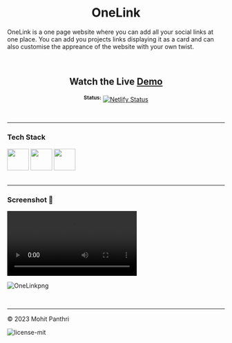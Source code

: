 <div align="center"> 
  <h1>OneLink</h1>
</div>
  
OneLink is a one page website where you can add all your social links at one place. You can add you projects links displaying it as a card and can also customise the appreance of the website with your own twist.

<br>

<div align="center"> 

## Watch the Live [Demo](https://mohitpanthri-onelink.netlify.app)  
<sup>**Status:**</sup>  [![Netlify Status](https://api.netlify.com/api/v1/badges/7395b38c-8389-4457-841e-c2dc2c6fd1c0/deploy-status)](https://app.netlify.com/sites/mohitpanthri-onelink/deploys)
</div> 

<br>
<hr>

### Tech Stack
<div align="left">
<img height="50" width="50" src="https://github.com/mohitpanthri/OneLink/assets/99413629/0757de27-6c66-4671-aa16-fd8dc7df9be9">
<img height="50" width="50" src="https://github.com/mohitpanthri/OneLink/assets/99413629/5787be13-4722-48b2-bf0f-2cad90079aaa">
<img height="50" width="50" src="https://github.com/mohitpanthri/OneLink/assets/99413629/81e747c6-582c-493b-89e4-e4b3e5b27d33">
  
</div>

<br>
<hr>

### Screenshot 📸

<video src="https://github.com/mohitpanthri/OneLink/assets/99413629/ae6535a2-d1c3-4568-8c37-9ffa156a7327" controls="controls" style="max-width: 730px;">
</video>

![OneLinkpng](https://github.com/mohitpanthri/OneLink/assets/99413629/1146b9bd-a999-413b-87d3-10f09c48c584)


<br>
<hr>

© 2023 Mohit Panthri

![license-mit](https://github.com/mohitpanthri/OneLink/assets/99413629/c718af47-08db-4943-85a9-8f686b4cbc3a)


